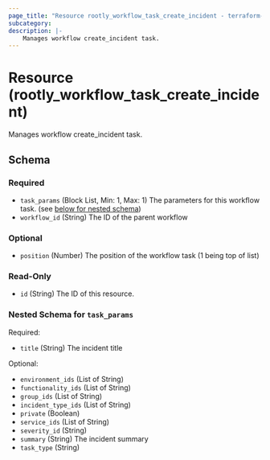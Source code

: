 ```yaml
---
page_title: "Resource rootly_workflow_task_create_incident - terraform-provider-rootly"
subcategory:
description: |-
    Manages workflow create_incident task.
---
```


# Resource (rootly_workflow_task_create_incident)

Manages workflow create_incident task.

<!-- schema generated by tfplugindocs -->
## Schema

### Required

- `task_params` (Block List, Min: 1, Max: 1) The parameters for this workflow task. (see [below for nested schema](#nestedblock--task_params))
- `workflow_id` (String) The ID of the parent workflow

### Optional

- `position` (Number) The position of the workflow task (1 being top of list)

### Read-Only

- `id` (String) The ID of this resource.

<a id="nestedblock--task_params"></a>
### Nested Schema for `task_params`

Required:

- `title` (String) The incident title

Optional:

- `environment_ids` (List of String)
- `functionality_ids` (List of String)
- `group_ids` (List of String)
- `incident_type_ids` (List of String)
- `private` (Boolean)
- `service_ids` (List of String)
- `severity_id` (String)
- `summary` (String) The incident summary
- `task_type` (String)
